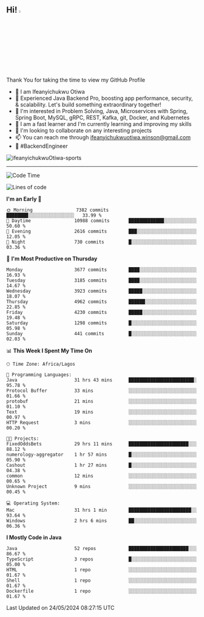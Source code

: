 <!-- BLOG-POST-LIST:START --><!-- BLOG-POST-LIST:END -->

## Hi! <img src="https://media.giphy.com/media/hvRJCLFzcasrR4ia7z/giphy.gif" width="4%"> 

Thank You for taking the time to view my GitHub Profile

- 👋 I am Ifeanyichukwu Otiwa
- 🚀 Experienced Java Backend Pro, boosting app performance, security, & scalability. Let's build something extraordinary together!
- 👀 I'm interested in Problem Solving, Java, Microservices with Spring, Spring Boot, MySQL, gRPC, REST, Kafka, git, Docker, and Kubernetes
- 🌱 I am a fast learner and I'm currently learning and improving my skills
- 💞️ I'm looking to collaborate on any interesting projects
- 📫 You can reach me through ifeanyichukwuotiwa.winson@gmail.com
- 🚀 #BackendEngineer

<p align="left" marginTop="10px"> <img src="https://komarev.com/ghpvc/?username=ifeanyichukwuOtiwa-sports&label=Profile%20views&color=0e75b6&style=for-the-badge" alt="ifeanyichukwuOtiwa-sports" /> </p>

***

<!--START_SECTION:waka-->
![Code Time](http://img.shields.io/badge/Code%20Time-2%2C560%20hrs%2029%20mins-blue)

![Lines of code](https://img.shields.io/badge/From%20Hello%20World%20I%27ve%20Written-5.4%20million%20lines%20of%20code-blue)

**I'm an Early 🐤** 

```text
🌞 Morning                7382 commits        ████████░░░░░░░░░░░░░░░░░   33.99 % 
🌆 Daytime                10988 commits       █████████████░░░░░░░░░░░░   50.60 % 
🌃 Evening                2616 commits        ███░░░░░░░░░░░░░░░░░░░░░░   12.05 % 
🌙 Night                  730 commits         █░░░░░░░░░░░░░░░░░░░░░░░░   03.36 % 
```
📅 **I'm Most Productive on Thursday** 

```text
Monday                   3677 commits        ████░░░░░░░░░░░░░░░░░░░░░   16.93 % 
Tuesday                  3185 commits        ████░░░░░░░░░░░░░░░░░░░░░   14.67 % 
Wednesday                3923 commits        █████░░░░░░░░░░░░░░░░░░░░   18.07 % 
Thursday                 4962 commits        ██████░░░░░░░░░░░░░░░░░░░   22.85 % 
Friday                   4230 commits        █████░░░░░░░░░░░░░░░░░░░░   19.48 % 
Saturday                 1298 commits        █░░░░░░░░░░░░░░░░░░░░░░░░   05.98 % 
Sunday                   441 commits         █░░░░░░░░░░░░░░░░░░░░░░░░   02.03 % 
```


📊 **This Week I Spent My Time On** 

```text
🕑︎ Time Zone: Africa/Lagos

💬 Programming Languages: 
Java                     31 hrs 43 mins      ████████████████████████░   95.78 % 
Protocol Buffer          33 mins             ░░░░░░░░░░░░░░░░░░░░░░░░░   01.66 % 
protobuf                 21 mins             ░░░░░░░░░░░░░░░░░░░░░░░░░   01.10 % 
Text                     19 mins             ░░░░░░░░░░░░░░░░░░░░░░░░░   00.97 % 
HTTP Request             3 mins              ░░░░░░░░░░░░░░░░░░░░░░░░░   00.20 % 

🐱‍💻 Projects: 
FixedOddsBets            29 hrs 11 mins      ██████████████████████░░░   88.12 % 
numerology-aggregator    1 hr 57 mins        █░░░░░░░░░░░░░░░░░░░░░░░░   05.90 % 
Cashout                  1 hr 27 mins        █░░░░░░░░░░░░░░░░░░░░░░░░   04.38 % 
common                   12 mins             ░░░░░░░░░░░░░░░░░░░░░░░░░   00.65 % 
Unknown Project          9 mins              ░░░░░░░░░░░░░░░░░░░░░░░░░   00.45 % 

💻 Operating System: 
Mac                      31 hrs 1 min        ███████████████████████░░   93.64 % 
Windows                  2 hrs 6 mins        ██░░░░░░░░░░░░░░░░░░░░░░░   06.36 % 
```

**I Mostly Code in Java** 

```text
Java                     52 repos            ██████████████████████░░░   86.67 % 
TypeScript               3 repos             █░░░░░░░░░░░░░░░░░░░░░░░░   05.00 % 
HTML                     1 repo              ░░░░░░░░░░░░░░░░░░░░░░░░░   01.67 % 
Shell                    1 repo              ░░░░░░░░░░░░░░░░░░░░░░░░░   01.67 % 
Dockerfile               1 repo              ░░░░░░░░░░░░░░░░░░░░░░░░░   01.67 % 
```




 Last Updated on 24/05/2024 08:27:15 UTC
<!--END_SECTION:waka-->

<!--
<p align="center">
![trophy](https://github-profile-trophy.vercel.app/?username=ifeanyichukwuOtiwa-sports&theme=onedark) (https://github.com/ryo-ma/github-profile-trophy)
</p>
-->

<!---
ifeanyi-otiwa/ifeanyi-otiwa is a ✨ special ✨ repository because its `README.md` (this file) appears on your GitHub profile.
You can click the Preview link to take a look at your changes.
--->
